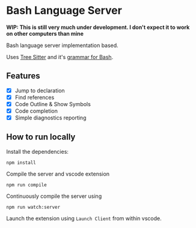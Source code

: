 # Bash Language Server

**WIP: This is still very much under development. I don't expect it to work on
other computers than mine**

Bash language server implementation based.

Uses [Tree Sitter][tree-sitter] and it's [grammar for Bash][tree-sitter-bash].

## Features

- [x] Jump to declaration
- [x] Find references
- [x] Code Outline & Show Symbols
- [x] Code completion
- [x] Simple diagnostics reporting

## How to run locally

Install the dependencies:

    npm install

Compile the server and vscode extension

    npm run compile

Continuously compile the server using

    npm run watch:server

Launch the extension using `Launch Client` from within vscode.

[tree-sitter]: https://github.com/tree-sitter/tree-sitter
[tree-sitter-bash]: https://github.com/tree-sitter/tree-sitter-bash
